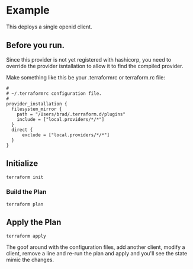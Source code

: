 # Example

This deploys a single openid client.

## Before you run.

Since this provider is not yet registered with hashicorp, you need to override the provider isntallation
to allow it to find the compiled provider.

Make something like this be your .terraformrc or terraform.rc file:

```code
#
# ~/.terraformrc configuration file.
#
provider_installation {
  filesystem_mirror {
    path = "/Users/brad/.terraform.d/plugins"
    include = ["local.providers/*/*"]
  }
  direct {
      exclude = ["local.providers/*/*"]
  }
}
```

## Initialize

```code
terraform init
```

### Build the Plan

```code
terraform plan
```

## Apply the Plan

```code
terraform apply
```

The goof around with the configuration files, add another client, modify a client, remove a line and
re-run the plan and apply and you'll see the state mimic the changes.


